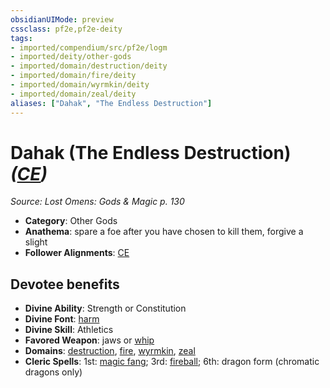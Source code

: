 ```yaml
---
obsidianUIMode: preview
cssclass: pf2e,pf2e-deity
tags:
- imported/compendium/src/pf2e/logm
- imported/deity/other-gods
- imported/domain/destruction/deity
- imported/domain/fire/deity
- imported/domain/wyrmkin/deity
- imported/domain/zeal/deity
aliases: ["Dahak", "The Endless Destruction"]
---
```

# Dahak (The Endless Destruction) *([CE](chaotic-evil-b1.md))*  
*Source: Lost Omens: Gods & Magic p. 130*  

- **Category**: Other Gods
- **Anathema**: spare a foe after you have chosen to kill them, forgive a slight
- **Follower Alignments**: [CE](chaotic-evil-b1.md)

## Devotee benefits

- **Divine Ability**: Strength or Constitution
- **Divine Font**: [harm](../../spells/harm.md)
- **Divine Skill**: Athletics
- **Favored Weapon**: jaws or [whip](../../equipment/items/whip.md)
- **Domains**: [destruction](../domains.md#Destruction), [fire](../domains.md#Fire), [wyrmkin](../domains.md#Wyrmkin), [zeal](../domains.md#Zeal)
- **Cleric Spells**: 1st: [magic fang](../../spells/magic-fang.md); 3rd: [fireball](../../spells/fireball.md); 6th: dragon form (chromatic dragons only)